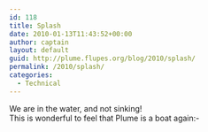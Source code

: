 ```yaml
---
id: 118
title: Splash
date: 2010-01-13T11:43:52+00:00
author: captain
layout: default
guid: http://plume.flupes.org/blog/2010/splash/
permalink: /2010/splash/
categories:
  - Technical
---
```

We are in the water, and not sinking!  
This is wonderful to feel that Plume is a boat again<img src="http://plume.flupes.org/wordpress/wp-includes/images/smilies/simple-smile.png" alt=":-)" class="wp-smiley" style="height: 1em; max-height: 1em;" />